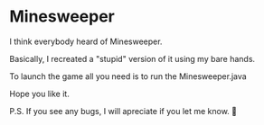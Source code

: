 # Minesweeper
I think everybody heard of Minesweeper.

Basically, I recreated a "stupid" version of it using my bare hands.

To launch the game all you need is to run the Minesweeper.java

Hope you like it.

P.S.
If you see any bugs, I will apreciate if you let me know. 🙂
